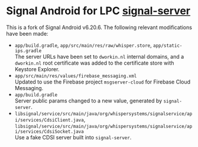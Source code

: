 # Signal Android for LPC [signal-server](https://github.com/LPC-language/signal-server)

This is a fork of Signal Android v6.20.6.  The following relevant modifications
have been made:

-   `app/build.gradle`, `app/src/main/res/raw/whisper.store`, `app/static-ips.gradle`  
    The server URLs have been set to `dworkin.nl` internal domains, and a
    `dworkin.nl` root certificate was added to the certificate store with
    Keystore Explorer.
-   `app/src/main/res/values/firebase_messaging.xml`  
    Updated to use the Firebase project `msgserver-cloud` for Firebase Cloud
    Messaging.
-   `app/build.gradle`  
    Server public params changed to a new value, generated by `signal-server`.
-   `libsignal/service/src/main/java/org/whispersystems/signalservice/api/services/CdsiClient.java`, `libsignal/service/src/main/java/org/whispersystems/signalservice/api/services/CdsiSocket.java`  
    Use a fake CDSI server built into `signal-server`.
